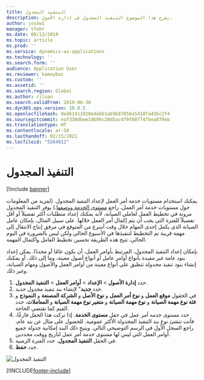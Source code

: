 ```yaml
---
title: التنفيذ المجدول
description: يشرح هذا الموضوع التنفيذ المجدول في إدارة الأصول.
author: josaw1
manager: tfehr
ms.date: 08/13/2019
ms.topic: article
ms.prod: ''
ms.service: dynamics-ax-applications
ms.technology: ''
ms.search.form: ''
audience: Application User
ms.reviewer: kamaybac
ms.custom: ''
ms.assetid: ''
ms.search.region: Global
ms.author: riluan
ms.search.validFrom: 2019-08-30
ms.dyn365.ops.version: 10.0.5
ms.openlocfilehash: 0ed61411920edebb1ab9b87856a5418fa43bc2f4
ms.sourcegitcommit: eaf330dbee1db96c20d5ac479f007747bea079eb
ms.translationtype: HT
ms.contentlocale: ar-SA
ms.lasthandoff: 02/15/2021
ms.locfileid: "5264912"
---
```

# <a name="scheduled-execution"></a>التنفيذ المجدول

[!include [banner](../../includes/banner.md)]

 

يمكنك استخدام مستويات خدمة أمر العمل لإعداد التنفيذ المجدول. (لمزيد من المعلومات حول مستويات خدمة أمر العمل، راجع [مستوى الخدمة ووصفها‬](service-level-and-description.md).) يوفر التنفيذ المجدول مرونة في تخطيط العمل لعاملي الصيانة، لأنه يمكنك إعداد متطلبات أكثر تفصيلاً أو أقل تفصيلاً للفترة التي يجب أن يتم إكمال أمر العمل خلالها. على سبيل المثال، بإمكان عامل الصيانة الذي يكمل إحدى المهام خلال وقت أسرع من المتوقع في مرفق إنتاج الانتقال إلى مهمة قريبة تم التخطيط لتنفيذها في الأسبوع الحالي ولكن ليس بالضرورة في اليوم الحالي. تتيح هذه الطريقة تحسين تخطيط العامل واكتمال المهمة.

بإمكان إعداد التنفيذ المجدول، المرتبط بأوامر العمل، أن يكون عامًا أو محددًا. يمكن إعداد بنود عامة غير مقيدة بأنواع أوامر عامل أو أنواع أصول معينة، وما إلى ذلك. أو يمكنك إنشاء بنود تنفيذ مجدولة تنطبق على أنواع معينة من أوامر العمل والأصول ومهام الصيانة، وغير ذلك.

1. حدد **إدارة الأصول** \> **الإعداد** \> **أوامر العمل** \> **التنفيذ المجدول**.
2. حدد **جديد**" لإنشاء بند تنفيذ مجدول جديد.
3. في الحقول **موقع العمل** و **نوع أمر العمل** و **نوع الأصل** و **الشركة المصنعة** و **النموذج** و **فئة نوع مهمة الصيانة** و **نوع مهمة الصيانة** و **متغير نوع مهمة الصيانة** و **المعاملات**، حدد القيم كما تقتضي الحاجة.
4. حدد مستوى خدمه أمر عمل في حقل **مستوى الخدمة**. إذا تركت هذا الحقل فارغًا، فأنت تنشئ نوع بند التنفيذ المجدولة الأكثر عمومية. للحصول على مثال عن بند عام، راجع السجل الأول في الرسم التوضيحي التالي. ويتيح ذلك البند إمكانية جدولة جميع أوامر العمل التي ليس لها مستوى خدمة أمر عمل لتاريخ ووقت محددين.
5. في الحقل **التنفيذ المجدول**، حدد الفترة الزمنية.
6. حدد **حفظ**.

![التنفيذ المجدول](media/20-setup-for-work-orders.png)


[!INCLUDE[footer-include](../../../includes/footer-banner.md)]